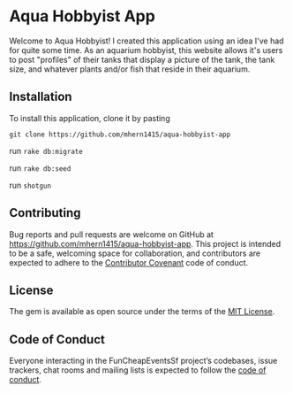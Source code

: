 # Aqua Hobbyist App

Welcome to Aqua Hobbyist! I created this application using an idea I've had for quite some time. As an aquarium hobbyist, this website allows it's users to post "profiles" of their tanks that display a picture of the tank, the tank size, and whatever plants and/or fish that reside in their aquarium.

## Installation

To install this application, clone it by pasting

`git clone https://github.com/mhern1415/aqua-hobbyist-app`

run `rake db:migrate`

run `rake db:seed`

run `shotgun`

## Contributing

Bug reports and pull requests are welcome on GitHub at https://github.com/mhern1415/aqua-hobbyist-app. This project is intended to be a safe, welcoming space for collaboration, and contributors are expected to adhere to the [Contributor Covenant](http://contributor-covenant.org) code of conduct.

## License

The gem is available as open source under the terms of the [MIT License](https://opensource.org/licenses/MIT).

## Code of Conduct

Everyone interacting in the FunCheapEventsSf project’s codebases, issue trackers, chat rooms and mailing lists is expected to follow the [code of conduct](https://github.com/'mhern1415'/aqua-hobbyist-app/blob/master/CODE_OF_CONDUCT.md).
